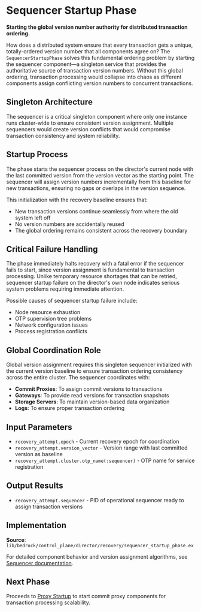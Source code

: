 # Sequencer Startup Phase

**Starting the global version number authority for distributed transaction ordering.**

How does a distributed system ensure that every transaction gets a unique, totally-ordered version number that all components agree on? The `SequencerStartupPhase` solves this fundamental ordering problem by starting the sequencer component—a singleton service that provides the authoritative source of transaction version numbers. Without this global ordering, transaction processing would collapse into chaos as different components assign conflicting version numbers to concurrent transactions.

## Singleton Architecture

The sequencer is a critical singleton component where only one instance runs cluster-wide to ensure consistent version assignment. Multiple sequencers would create version conflicts that would compromise transaction consistency and system reliability.

## Startup Process

The phase starts the sequencer process on the director's current node with the last committed version from the version vector as the starting point. The sequencer will assign version numbers incrementally from this baseline for new transactions, ensuring no gaps or overlaps in the version sequence.

This initialization with the recovery baseline ensures that:
- New transaction versions continue seamlessly from where the old system left off
- No version numbers are accidentally reused 
- The global ordering remains consistent across the recovery boundary

## Critical Failure Handling

The phase immediately halts recovery with a fatal error if the sequencer fails to start, since version assignment is fundamental to transaction processing. Unlike temporary resource shortages that can be retried, sequencer startup failure on the director's own node indicates serious system problems requiring immediate attention.

Possible causes of sequencer startup failure include:
- Node resource exhaustion
- OTP supervision tree problems
- Network configuration issues
- Process registration conflicts

## Global Coordination Role

Global version assignment requires this singleton sequencer initialized with the current version baseline to ensure transaction ordering consistency across the entire cluster. The sequencer coordinates with:

- **Commit Proxies**: To assign commit versions to transactions
- **Gateways**: To provide read versions for transaction snapshots  
- **Storage Servers**: To maintain version-based data organization
- **Logs**: To ensure proper transaction ordering

## Input Parameters

- `recovery_attempt.epoch` - Current recovery epoch for coordination
- `recovery_attempt.version_vector` - Version range with last committed version as baseline
- `recovery_attempt.cluster.otp_name(:sequencer)` - OTP name for service registration

## Output Results

- `recovery_attempt.sequencer` - PID of operational sequencer ready to assign transaction versions

## Implementation

**Source**: `lib/bedrock/control_plane/director/recovery/sequencer_startup_phase.ex`

For detailed component behavior and version assignment algorithms, see [Sequencer documentation](../components/sequencer.md).

## Next Phase

Proceeds to [Proxy Startup](10-proxy-startup.md) to start commit proxy components for transaction processing scalability.